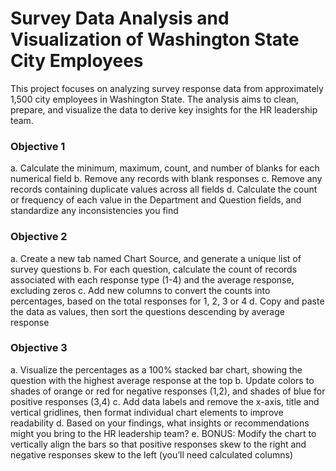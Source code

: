 # Survey Data Analysis and Visualization of Washington State City Employees
This project focuses on analyzing survey response data from approximately 1,500 city employees in Washington State. 
The analysis aims to clean, prepare, and visualize the data to derive key insights for the HR leadership team.
### Objective 1
a.	Calculate the minimum, maximum, count, and number of blanks for each numerical field
b.	Remove any records with blank responses
c.	Remove any records containing duplicate values across all fields
d.	Calculate the count or frequency of each value in the Department and Question fields, and standardize any inconsistencies you find
### Objective 2
a.	Create a new tab named Chart Source, and generate a unique list of survey questions
b.	For each question, calculate the count of records associated with each response type (1-4) and the average response, excluding zeros
c.	Add new columns to convert the counts into percentages, based on the total responses for 1, 2, 3 or 4
d.	Copy and paste the data as values, then sort the questions descending by average response
### Objective 3
a.	Visualize the percentages as a 100% stacked bar chart, showing the question with the highest average response at the top
b.	Update colors to shades of orange or red for negative responses (1,2), and shades of blue for positive responses (3,4)
c.	Add data labels and remove the x-axis, title and vertical gridlines, then format individual chart elements to improve readability
d.	Based on your findings, what insights or recommendations might you bring to the HR leadership team?
e.	BONUS: Modify the chart to vertically align the bars so that positive responses skew to the right and negative responses skew to the left (you’ll need calculated columns)
